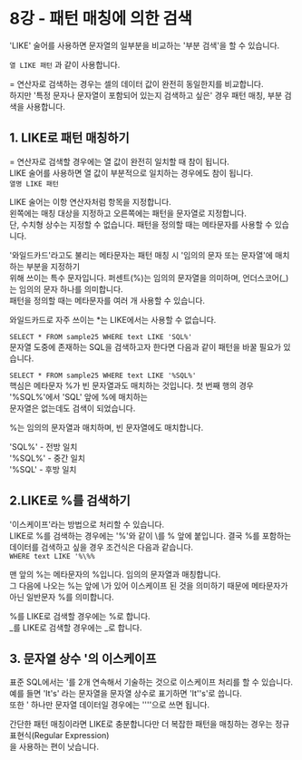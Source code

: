 # 8강 - 패턴 매칭에 의한 검색
'LIKE' 술어를 사용하면 문자열의 일부분을 비교하는 '부분 검색'을 할 수 있습니다.  
  
`열 LIKE 패턴` 과 같이 사용합니다.  
  
= 연산자로 검색하는 경우는 셀의 데이터 값이 완전히 동일한지를 비교합니다.  
하지만 '특정 문자나 문자열이 포함되어 있는지 검색하고 싶은' 경우 패턴 매칭, 부분 검색을 사용합니다.  
  
## 1. LIKE로 패턴 매칭하기  
= 연산자로 검색할 경우에는 열 값이 완전히 일치할 때 참이 됩니다.  
LIKE 술어를 사용하면 열 값이 부분적으로 일치하는 경우에도 참이 됩니다.  
`열명 LIKE 패턴`  
  
LIKE 술어는 이항 연산자처럼 항목을 지정합니다.  
왼쪽에는 매칭 대상을 지정하고 오른쪽에는 패턴을 문자열로 지정합니다.  
단, 수치형 상수는 지정할 수 없습니다. 패턴을 정의할 때는 메타문자를 사용할 수 있습니다.  
  
'와일드카드'라고도 불리는 메타문자는 패턴 매칭 시 '임의의 문자 또는 문자열'에 매치하는 부분을 지정하기  
위해 쓰이는 특수 문자입니다. 퍼센트(%)는 임의의 문자열을 의미하며, 언더스코어(_)는 임의의 문자 하나를 의미합니다.  
패턴을 정의할 때는 메타문자를 여러 개 사용할 수 있습니다.  
  
와일드카드로 자주 쓰이는 *는 LIKE에서는 사용할 수 없습니다.  
  
`SELECT * FROM sample25 WHERE text LIKE 'SQL%'`  
문자열 도중에 존재하는 SQL을 검색하고자 한다면 다음과 같이 패턴을 바꿀 필요가 있습니다.  
  
`SELECT * FROM sample25 WHERE text LIKE '%SQL%'`  
핵심은 메타문자 %가 빈 문자열과도 매치하는 것입니다. 첫 번째 행의 경우 '%SQL%'에서 'SQL' 앞에 %에 매치하는  
문자열은 없는데도 검색이 되었습니다.  
  
%는 임의의 문자열과 매치하며, 빈 문자열에도 매치합니다.  
  
'SQL%' - 전방 일치  
'%SQL%' - 중간 일치  
'%SQL' - 후방 일치  
  
## 2.LIKE로 %를 검색하기
'이스케이프'라는 방법으로 처리할 수 있습니다.  
LIKE로 %를 검색하는 경우에는 '\%'와 같이 \를 % 앞에 붙입니다. 결국 %를 포함하는 데이터를 검색하고 싶을 경우 조건식은 다음과 같습니다.  
`WHERE text LIKE '%\%%`  
  
맨 앞의 %는 메타문자의 %입니다. 임의의 문자열과 매칭합니다.  
그 다음에 나오는 %는 앞에 \가 있어 이스케이프 된 것을 의미하기 때문에 메타문자가 아닌 일반문자 %를 의미합니다.  
  
%를 LIKE로 검색할 경우에는 \%로 합니다.  
_를 LIKE로 검색할 경우에는 \_로 합니다.  
  
## 3. 문자열 상수 '의 이스케이프
표준 SQL에서는 '를 2개 연속해서 기술하는 것으로 이스케이프 처리를 할 수 있습니다.  
예를 들면 'It's' 라는 문자열을 문자열 상수로 표기하면 'It''s'로 씁니다.  
또한 ' 하나만 문자열 데이터일 경우에는 ''''으로 쓰면 됩니다.  
  
간단한 패턴 매칭이라면 LIKE로 충분합니다만 더 복잡한 패턴을 매칭하는 경우는 정규 표현식(Regular Expression)  
을 사용하는 편이 낫습니다.  